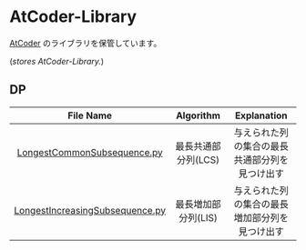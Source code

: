 # AtCoder-Library

[AtCoder](https://atcoder.jp/) のライブラリを保管しています。

(*stores AtCoder-Library.*)  

## DP
|File Name|Algorithm|Explanation|
|:--:|:--:|:--:|
|[LongestCommonSubsequence.py](LongestCommonSubsequence.py)|最長共通部分列(LCS)|与えられた列の集合の最長共通部分列を見つけ出す|
|[LongestIncreasingSubsequence.py](LongestIncreasingSubsequence.py)|最長増加部分列(LIS)|与えられた列の集合の最長増加部分列を見つけ出す|